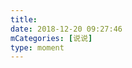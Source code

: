 ```yaml
---
title: 
date: 2018-12-20 09:27:46
mCategories: [说说]
type: moment
---
```


<div id="pics-20181220092746"></div>

<script>
var data = [
    {"link": "2018-12-20_000000.gif", "type": "shuoshuo"},
    {"link": "2018-12-20_000001.gif", "type": "shuoshuo"}
];
picsRender(data, "pics-20181220092746");
</script>
